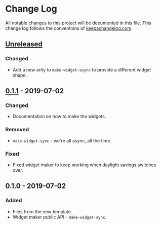 # Change Log
All notable changes to this project will be documented in this file. This change log follows the conventions of [keepachangelog.com](http://keepachangelog.com/).

## [Unreleased]
### Changed
- Add a new arity to `make-widget-async` to provide a different widget shape.

## [0.1.1] - 2019-07-02
### Changed
- Documentation on how to make the widgets.

### Removed
- `make-widget-sync` - we're all async, all the time.

### Fixed
- Fixed widget maker to keep working when daylight savings switches over.

## 0.1.0 - 2019-07-02
### Added
- Files from the new template.
- Widget maker public API - `make-widget-sync`.

[Unreleased]: https://github.com/your-name/e53/compare/0.1.1...HEAD
[0.1.1]: https://github.com/your-name/e53/compare/0.1.0...0.1.1
